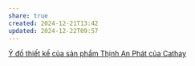 ```yaml
---
share: true
created: 2024-12-21T13:42
updated: 2024-12-22T09:57
---
```

[Ý đồ thiết kế của sản phẩm Thịnh An Phát của Cathay](./%C3%9D%20%C4%91%E1%BB%93%20thi%E1%BA%BFt%20k%E1%BA%BF%20c%E1%BB%A7a%20s%E1%BA%A3n%20ph%E1%BA%A9m%20Th%E1%BB%8Bnh%20An%20Ph%C3%A1t%20c%E1%BB%A7a%20Cathay.md)
